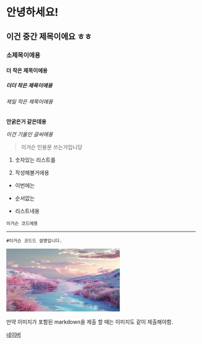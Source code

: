 # 안녕하세요!

## 이건 중간 제목이에요 ㅎㅎ

### 소제목이에용

#### 더 작은 제목이에용

##### 더더 작은 제목이에용

###### 제일 작은 제목이에용

**안굵은거 같은데용**

*이건 기울인 글씨에용*

> 이거슨 인용문 쓰는거입니당

1. 숫자있는 리스트를

2. 작성해볼거에용
- 이번에는 

- 순서없는 

- 리스트네용

`이거슨 코드에용`

---

```
#이거슨 코드드 설명입니다.
```

 ![img.jpg](./img/img.jpg)

만약 이미지가 포함된 markdown을 제출 할 때는 이미지도 같이 제출해야함.

[네이버](http://naver.com)
